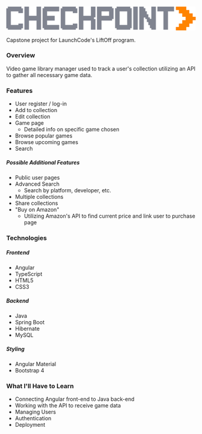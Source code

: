 ![Logo](https://raw.githubusercontent.com/T-Mev/checkpoint/master/src/main/checkpoint-frontend/src/assets/img/Logo.png)

Capstone project for LaunchCode's LiftOff program.

### Overview
Video game library manager used to track a user's collection utilizing an API to gather all necessary game data.

### Features
* User register / log-in
* Add to collection
* Edit collection
* Game page
    * Detailed info on specific game chosen
* Browse popular games
* Browse upcoming games
* Search

##### Possible Additional Features
* Public user pages
* Advanced Search
    * Search by platform, developer, etc.
* Multiple collections
* Share collections
* "Buy on Amazon" 
    * Utilizing Amazon's API to find current price and link user to purchase page

### Technologies
##### Frontend
* Angular
* TypeScript
* HTML5
* CSS3
##### Backend
* Java
* Spring Boot
* Hibernate
* MySQL
##### Styling
* Angular Material
* Bootstrap 4

### What I'll Have to Learn
* Connecting Angular front-end to Java back-end
* Working with the API to receive game data
* Managing Users
* Authentication
* Deployment


